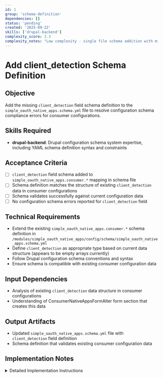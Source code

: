 ```yaml
---
id: 1
group: 'schema-definition'
dependencies: []
status: 'pending'
created: '2025-09-22'
skills: ['drupal-backend']
complexity_score: 3.3
complexity_notes: "Low complexity - single file schema addition with minor decisions about structure"
---
```


# Add client_detection Schema Definition

## Objective

Add the missing `client_detection` field schema definition to the `simple_oauth_native_apps.schema.yml` file to resolve configuration schema compliance errors for consumer configurations.

## Skills Required

- **drupal-backend**: Drupal configuration schema system expertise, including YAML schema definition syntax and constraints

## Acceptance Criteria

- [ ] `client_detection` field schema added to `simple_oauth_native_apps.consumer.*` mapping in schema file
- [ ] Schema definition matches the structure of existing `client_detection` data in consumer configurations
- [ ] Schema validates successfully against current configuration data
- [ ] No configuration schema errors reported for `client_detection` field

## Technical Requirements

- Extend the existing `simple_oauth_native_apps.consumer.*` schema definition in `/modules/simple_oauth_native_apps/config/schema/simple_oauth_native_apps.schema.yml`
- Define `client_detection` as appropriate type based on current data structure (appears to be empty arrays currently)
- Follow Drupal configuration schema conventions and syntax
- Ensure schema is compatible with existing consumer configuration data

## Input Dependencies

- Analysis of existing `client_detection` data structure in consumer configurations
- Understanding of ConsumerNativeAppsFormAlter form section that creates this data

## Output Artifacts

- Updated `simple_oauth_native_apps.schema.yml` file with `client_detection` field definition
- Schema definition that validates existing consumer configuration data

## Implementation Notes

<details>
<summary>Detailed Implementation Instructions</summary>

1. **Analyze existing data structure**:
   - Run `drush config:get simple_oauth_native_apps.consumer.1` to examine current `client_detection` data
   - Check other consumer configurations to understand data patterns
   - Examine ConsumerNativeAppsFormAlter.php to understand intended data structure

2. **Add schema definition**:
   - Open `/modules/simple_oauth_native_apps/config/schema/simple_oauth_native_apps.schema.yml`
   - Locate the `simple_oauth_native_apps.consumer.*` mapping section (around line 90)
   - Add `client_detection` field definition after existing fields

3. **Schema structure options**:
   - If `client_detection` stores empty arrays, define as: `type: mapping` with appropriate sub-fields
   - If it's meant for client detection results, consider: `type: sequence` with detection result items
   - Based on form structure, likely needs to be a mapping for detection results and UI state

4. **Example schema addition**:
   ```yaml
   client_detection:
     type: mapping
     label: 'Client detection configuration'
     description: 'Storage for client type detection results and configuration'
     mapping:
       results:
         type: sequence
         label: 'Detection results'
         sequence:
           type: string
       last_analysis:
         type: timestamp
         label: 'Last analysis timestamp'
   ```

5. **Validation**:
   - Clear Drupal cache: `drush cache:rebuild`
   - Check configuration status: `drush config:status`
   - Verify no schema errors: Check admin/reports/status for configuration schema issues
</details>